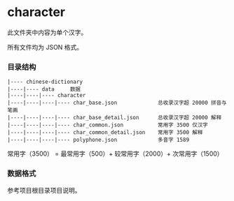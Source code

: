 # character

此文件夹中内容为单个汉字。

所有文件均为 JSON 格式。

### 目录结构

```text
|---- chinese-dictionary
|----|---- data     数据
|----|----|---- character
|----|----|----|---- char_base.json             总收录汉字超 20000 拼音与笔画
|----|----|----|---- char_base_detail.json      总收录汉字超 20000 解释
|----|----|----|---- char_common.json           常用字 3500 仅汉字
|----|----|----|---- char_common_detail.json    常用字 3500 解释
|----|----|----|---- polyphone.json             多音字 1589
```

常用字（3500） = 最常用字（500）+ 较常用字（2000）+ 次常用字（1500） 

### 数据格式

参考项目根目录项目说明。